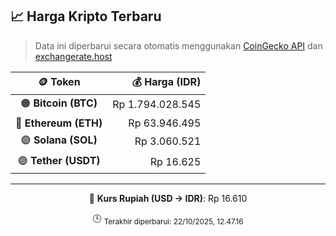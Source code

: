 

<!-- HARGA_KRIPTO -->
## 📈 Harga Kripto Terbaru

> Data ini diperbarui secara otomatis menggunakan [CoinGecko API](https://www.coingecko.com/) dan [exchangerate.host](https://exchangerate.host/)

<div align="center">

| 🪙 Token | 💰 Harga (IDR) |
|:------:|---------------:|
| 🟠 **Bitcoin (BTC)**   | Rp 1.794.028.545 |
| 🔵 **Ethereum (ETH)**  | Rp 63.946.495 |
| 🟣 **Solana (SOL)**    | Rp 3.060.521 |
| 🟢 **Tether (USDT)**   | Rp 16.625 |

---

💱 **Kurs Rupiah (USD → IDR)**: Rp 16.610

🕒 <sub>Terakhir diperbarui: 22/10/2025, 12.47.16</sub>

</div>
<!-- /HARGA_KRIPTO -->